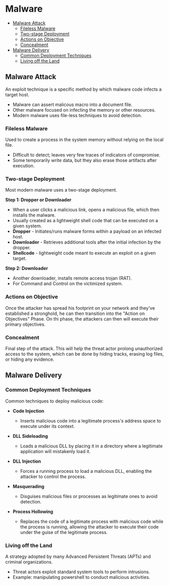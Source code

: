 
# Malware 

- [Malware Attack](#malware-attack)
    - [Fileless Malware](#fileless-malware)
    - [Two-stage Deployment](#two-stage-deployment)
    - [Actions on Objective](#actions-on-objective)
    - [Concealment](#concealment)
- [Malware Delivery](#malware-delivery)
    - [Common Deployment Techniques](#common-deployment-techniques)
    - [Living off the Land](#living-off-the-land)


## Malware Attack 

An exploit technique is a specific method by which malware code infects a target host.

- Malware can assert malicous macro into a document file.
- Other malware focused on infecting the memory or other resources.
- Modern malware uses file-less techniques to avoid detection.

### Fileless Malware

Used to create a process in the system memory without relying on the local file.

- Difficult to detect; leaves very few traces of indicators of compromise.
- Some temporarily write data, but they also erase those artifacts after execution.

### Two-stage Deployment

Most modern malware uses a two-stage deployment.

**Step 1: Dropper or Downloader**

- When a user clicks a malicious link, opens a malicious file, which then installs the malware.
- Usually created as a lightweight shell code that can be executed on a given system.
- **Dropper** - Initiates/runs malware forms within a payload on an infected host.
- **Downloader** - Retrieves additional tools after the initial infection by the dropper.
- **Shellcode** - lightweight code meant to execute an exploit on a given target.

**Step 2: Downloader**

- Another downloader, installs remote access trojan (RAT).
- For Command and Control on the victimized system.

### Actions on Objective  

Once the attacker has spread his footprint on your network and they've established a stronghold, he can then transition into the "Action on Objectives" Phase. On thi phase, the attackers can then will execute their primary objectives.

### Concealment 

Final step of the attack. This will help the threat actor prolong unauthorized access to the system, which can be done by hiding tracks, erasing log files, or hiding any evidence.

## Malware Delivery 

### Common Deployment Techniques 

Common techniques to deploy malicious code:

- **Code Injection**
    - Inserts malicious code into a legitimate process's address space to execute under its context.

- **DLL Sideloading**
    - Loads a malicious DLL by placing it in a directory where a legitimate application will mistakenly load it.

- **DLL Injection**
    - Forces a running process to load a malicious DLL, enabling the attacker to control the process.

- **Masquerading**
    - Disguises malicious files or processes as legitimate ones to avoid detection.

- **Process Hollowing**
    - Replaces the code of a legitimate process with malicious code while the process is running, allowing the attacker to execute their code under the guise of the legitimate process.


### Living off the Land 

A strategy adopted by many Advanced Persistent Threats (APTs) and criminal organizations.

- Threat actors exploit standard system tools to perform intrusions.
- Example: manipulating powershell to conduct malicious activities.



